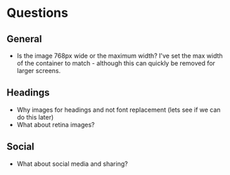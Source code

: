 # Questions

## General
- Is the image 768px wide or the maximum width? I've set the max width of the container to match - although this can quickly be removed for larger screens.

## Headings
- Why images for headings and not font replacement (lets see if we can do this later)
- What about retina images?

## Social
- What about social media and sharing?
